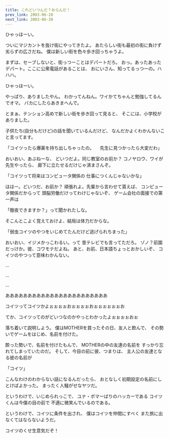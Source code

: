 ```yaml
---
title: これどいつんだ？おらんだ！
prev_link: 2003-06-28
next_link: 2003-06-30
---
```

ひゃっほーい。

ついにマジカントを抜け街にやってきたよ。
あたらしい街も最初の街に負けず劣らずの広さだね。
僕は新しい街を色々歩き回っちゃうよ。

まずは、セーブしないと、街っつーことはデパートだろ。
おっ。あったあったデパート。ここに公衆電話があることは、
おにいさん、知ってるっつーの。ハハハ。

ひゃっほーい。

やっぱり、ありましたやん。
わかってんねん。ワイかてちゃんと勉強してるんでオマ。
バカにしたらあきまへんで。

とまぁ、テンション高めで新しい街を歩き回って見ると、
そこには、小学校がありました。

子供たち(自分もだけど)の話を聞いているんだけど、
なんだかよくわかんないこと言ってます。


「コイツったら爆薬を持ち出しちゃったの。
　先生に見つかったら大変だわ」

おいおい、あぶねーな、
どいつだよ。同じ教室のお前か？
コノヤロウ、ワイが先生やったら、
廊下に立たせるだけじゃ済まさんぞ。


「コイツって将来はコンピュータ関係の
仕事につくんじゃないかな」

ほほー。どいつだ、お前か？
頑張れよ。先輩から言わせて貰えば、
コンピュータ関係だからって
頭脳労働だけってわけじゃないぞ、
ゲーム会社の面接での第一声は

「徹夜できますか？」って聞かれたしな。

そこんとこよく覚えておけよ、結局は体力だからな。


「弱虫コイツのやつをいじめてたんだけど逃げられちまった」

おいおい、イジメかっこわるい。って
昔テレビでも言ってただろ。
ゾノ？前園だっけか。彼、コワモテだよね。
あと、お前、日本語ちょっとおかしいぞ、
コイツのやつって意味わかんない。

…

…

…

あああああああああああああああああああああああ

コイツってコイツかよぉぉぉぉおぉぉぉぉおぉぉぉぉぉぉお

てか、コイツってのがどいつなのかやっとわかったよぉぉぉぉおぉ


落ち着いて説明しよう。
僕はMOTHERを買ったその日、友人と飲んで、
その勢いでゲームをはじめ、名前を付けた。

酔った勢いで、名前を付けたもんで、
MOTHERの中の友達の名前を
すっかり忘れてしまっていたのだ。
そして、今目の前に彼、つまりは、
主人公の友達となる彼の名前が

「コイツ」

こんなわけのわからない話になるんだったら、
おとなしく初期設定の名前にしとけばよかった。
まったく人騒がせなヤツだ。

というわけで、いじめられっこで、
ユナ・ボマーばりのハッカーである
コイツくんは今僕の目の前で
不適に微笑んでいるのである。

というわけで、コイツに条件を出され、
僕はコイツを仲間にすべく
また旅に出なくてはならないようだ。

コイツのくせ生意気だぞ！
